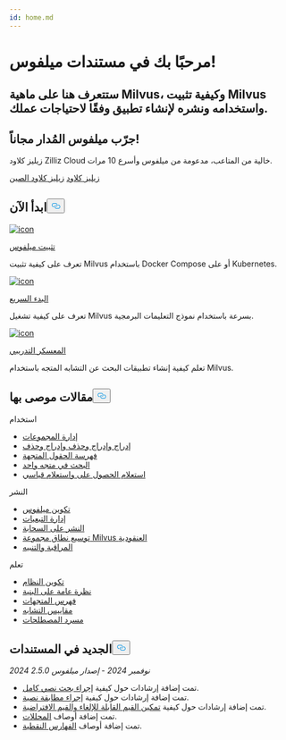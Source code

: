 ```yaml
---
id: home.md
---
```

<div class="doc-h1-wrapper">
<p><h1 class="title">
مرحبًا بك في مستندات ميلفوس!</h1></p>
<p><h2 class="sub-title">
ستتعرف هنا على ماهية Milvus، وكيفية تثبيت Milvus واستخدامه ونشره لإنشاء تطبيق وفقًا لاحتياجات عملك.</h2></p>
</div>
<div class="doc-home-promotion-wrapper">
  <div class="promotion-content">
    <h2 class="promotion-title">جرّب ميلفوس المُدار مجاناً!</h2>
    <p class="promotion-desc">زيليز كلاود Zilliz Cloud خالية من المتاعب، مدعومة من ميلفوس وأسرع 10 مرات.</p>
  </div>
  <div class="cta-wrapper">
   <a class="cta-global" href="https://cloud.zilliz.com/signup">زيليز كلاود</a> <a class="cta-cn" href="https://cloud.zilliz.com.cn/signup">زيليز كلاود الصين</a></div>
</div>
<h2 id="Get-Started" class="common-anchor-header">ابدأ الآن<button data-href="#Get-Started" class="anchor-icon" translate="no">
      <svg translate="no"
        aria-hidden="true"
        focusable="false"
        height="20"
        version="1.1"
        viewBox="0 0 16 16"
        width="16"
      >
        <path
          fill="#0092E4"
          fill-rule="evenodd"
          d="M4 9h1v1H4c-1.5 0-3-1.69-3-3.5S2.55 3 4 3h4c1.45 0 3 1.69 3 3.5 0 1.41-.91 2.72-2 3.25V8.59c.58-.45 1-1.27 1-2.09C10 5.22 8.98 4 8 4H4c-.98 0-2 1.22-2 2.5S3 9 4 9zm9-3h-1v1h1c1 0 2 1.22 2 2.5S13.98 12 13 12H9c-.98 0-2-1.22-2-2.5 0-.83.42-1.64 1-2.09V6.25c-1.09.53-2 1.84-2 3.25C6 11.31 7.55 13 9 13h4c1.45 0 3-1.69 3-3.5S14.5 6 13 6z"
        ></path>
      </svg>
    </button></h2><div class="card-wrapper">
<div class="start_card_container">
  
   <a href="/docs/ar/install_standalone-docker.md"> <img translate="no" src="/docs/v2.5.x/assets/home_install.svg" alt="icon" />
   </a> <a href="/docs/ar/install_standalone-docker.md"> <p class="link-btn">تثبيت ميلفوس</p> </a><p>تعرف على كيفية تثبيت Milvus باستخدام Docker Compose أو على Kubernetes.</p>
</div>
<div class="start_card_container">
  
   <a href="/docs/ar/quickstart.md"> <img translate="no" src="/docs/v2.5.x/assets/home_quick_start.svg" alt="icon" />
   </a> <a href="/docs/ar/quickstart.md"> <p class="link-btn">البدء السريع</p> </a><p>تعرف على كيفية تشغيل Milvus بسرعة باستخدام نموذج التعليمات البرمجية.</p>
</div>
<div class="start_card_container">
  
   <a href="/bootcamp"> <img translate="no" src="/docs/v2.5.x/assets/home_bootcamp.svg" alt="icon" />
   </a> <a href="/bootcamp"> <p class="link-btn">المعسكر التدريبي</p> </a><p>
  تعلم كيفية إنشاء تطبيقات البحث عن التشابه المتجه باستخدام Milvus.  </p>
</div>
</div>
<h2 id="Recommended-articles" class="common-anchor-header">مقالات موصى بها<button data-href="#Recommended-articles" class="anchor-icon" translate="no">
      <svg translate="no"
        aria-hidden="true"
        focusable="false"
        height="20"
        version="1.1"
        viewBox="0 0 16 16"
        width="16"
      >
        <path
          fill="#0092E4"
          fill-rule="evenodd"
          d="M4 9h1v1H4c-1.5 0-3-1.69-3-3.5S2.55 3 4 3h4c1.45 0 3 1.69 3 3.5 0 1.41-.91 2.72-2 3.25V8.59c.58-.45 1-1.27 1-2.09C10 5.22 8.98 4 8 4H4c-.98 0-2 1.22-2 2.5S3 9 4 9zm9-3h-1v1h1c1 0 2 1.22 2 2.5S13.98 12 13 12H9c-.98 0-2-1.22-2-2.5 0-.83.42-1.64 1-2.09V6.25c-1.09.53-2 1.84-2 3.25C6 11.31 7.55 13 9 13h4c1.45 0 3-1.69 3-3.5S14.5 6 13 6z"
        ></path>
      </svg>
    </button></h2><div class="doc-home-recommend-section">
<div class="recomment-item">
  <p>استخدام</p>
<ul>
<li><a href="/docs/ar/manage-collections.md">إدارة المجموعات</a></li>
<li><a href="/docs/ar/insert-update-delete.md">إدراج وإدراج وحذف وإدراج وحذف</a></li>
<li><a href="/docs/ar/index-vector-fields.md">فهرسة الحقول المتجهة</a></li>
<li><a href="/docs/ar/single-vector-search.md">البحث في متجه واحد</a></li>
<li><a href="/docs/ar/get-and-scalar-query.md">استعلام الحصول على واستعلام قياسي</a></li>
</ul>
</div>
<div class="recomment-item">
  <p>النشر</p>
<ul>
<li><a href="/docs/ar/configure-docker.md">تكوين ميلفوس</a></li>
<li><a href="/docs/ar/deploy_s3.md">إدارة التبعيات</a></li>
<li><a href="/docs/ar/eks.md">النشر على السحابة</a></li>
<li><a href="/docs/ar/scaleout.md">توسيع نطاق مجموعة Milvus العنقودية</a></li>
<li><a href="/docs/ar/monitor_overview.md">المراقبة والتنبيه</a></li>
</ul>
</div>
<div class="recomment-item">
  <p>تعلم</p>
<ul>
<li><a href="/docs/ar/system_configuration.md">تكوين النظام</a></li>
<li><a href="/docs/ar/architecture_overview.md">نظرة عامة على البنية</a></li>
<li><a href="/docs/ar/index.md">فهرس المتجهات</a></li>
<li><a href="/docs/ar/metric.md">مقاييس التشابه</a></li>
<li><a href="/docs/ar/glossary.md">مسرد المصطلحات</a></li>
</ul>
</div>
</div>
<div class="doc-home-what-is-new">
<h2 id="Whats-new-in-docs" class="common-anchor-header">الجديد في المستندات<button data-href="#Whats-new-in-docs" class="anchor-icon" translate="no">
      <svg translate="no"
        aria-hidden="true"
        focusable="false"
        height="20"
        version="1.1"
        viewBox="0 0 16 16"
        width="16"
      >
        <path
          fill="#0092E4"
          fill-rule="evenodd"
          d="M4 9h1v1H4c-1.5 0-3-1.69-3-3.5S2.55 3 4 3h4c1.45 0 3 1.69 3 3.5 0 1.41-.91 2.72-2 3.25V8.59c.58-.45 1-1.27 1-2.09C10 5.22 8.98 4 8 4H4c-.98 0-2 1.22-2 2.5S3 9 4 9zm9-3h-1v1h1c1 0 2 1.22 2 2.5S13.98 12 13 12H9c-.98 0-2-1.22-2-2.5 0-.83.42-1.64 1-2.09V6.25c-1.09.53-2 1.84-2 3.25C6 11.31 7.55 13 9 13h4c1.45 0 3-1.69 3-3.5S14.5 6 13 6z"
        ></path>
      </svg>
    </button></h2><p><em>2024 نوفمبر 2024 - إصدار ميلفوس 2.5.0</em></p>
<ul>
<li>تمت إضافة إرشادات حول كيفية <a href="/docs/ar/full-text-search.md">إجراء بحث نصي كامل</a>.</li>
<li>تمت إضافة إرشادات حول كيفية <a href="/docs/ar/keyword-match.md">إجراء مطابقة نصية</a>.</li>
<li>تمت إضافة إرشادات حول كيفية <a href="/docs/ar/nullable-and-default.md">تمكين القيم القابلة للإلغاء والقيم الافتراضية</a>.</li>
<li>تمت إضافة أوصاف <a href="/docs/ar/analyzer-overview.md">المحللات</a>.</li>
<li>تمت إضافة أوصاف <a href="/docs/ar/bitmap.md">الفهارس النقطية</a>.</li>
</ul>
</div>
